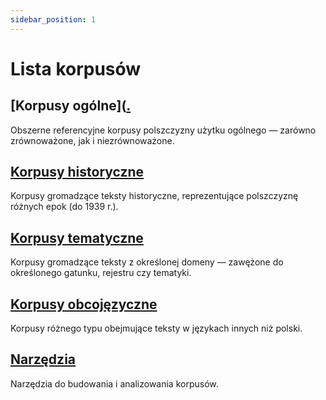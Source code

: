 ```yaml
---
sidebar_position: 1
---
```


# Lista korpusów

## [Korpusy ogólne]([.](https://www.korpusy.pl/docs/category/korpusy-ogolne/)
Obszerne referencyjne korpusy polszczyzny użytku ogólnego — zarówno zrównoważone, jak i niezrównoważone. 

## [Korpusy historyczne](https://www.korpusy.pl/docs/category/korpusy-historyczne/)
Korpusy gromadzące teksty historyczne, reprezentujące polszczyznę różnych epok (do 1939 r.).

## [Korpusy tematyczne](https://www.korpusy.pl/docs/category/korpusy-tematyczne/)
Korpusy gromadzące teksty z określonej domeny — zawężone do określonego gatunku, rejestru czy tematyki. 

## [Korpusy obcojęzyczne](https://www.korpusy.pl/docs/category/korpusy-obcojezyczne/)
Korpusy różnego typu obejmujące teksty w językach innych niż polski.

## [Narzędzia](https://www.korpusy.pl/docs/category/narzedzia/)
Narzędzia do budowania i analizowania korpusów. 
